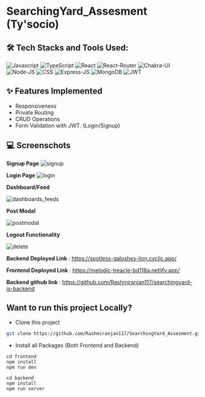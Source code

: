 # SearchingYard_Assesment (Ty'socio)

## 🛠 Tech Stacks and Tools Used:
![Javascript](https://img.shields.io/badge/JavaScript-323330?style=for-the-badge&amp;logo=javascript&amp;logoColor=F7DF1E)
![TypeScript](https://img.shields.io/badge/TypeScript-3178C6?style=for-the-badge&logo=typescript&logoColor=white)
![React](https://img.shields.io/badge/React-20232A?style=for-the-badge&amp;logo=react&amp;logoColor=61DAFB)
![React-Router](https://img.shields.io/badge/React_Router-CA4245?style=for-the-badge&amp;logo=react-router&amp;logoColor=white)
![Chakra-UI](https://img.shields.io/badge/Chakra--UI-319795?style=for-the-badge&amp;logo=chakra-ui&amp;logoColor=white)
![Node-JS](https://img.shields.io/badge/Node.js-339933?style=for-the-badge&amp;logo=nodedotjs&amp;logoColor=white)
![CSS](https://img.shields.io/badge/CSS-1572B6?style=for-the-badge&logo=css3&logoColor=white)
![Express-JS](https://img.shields.io/badge/Express.js-000000?style=for-the-badge&amp;logo=express&amp;logoColor=white)
![MongoDB](https://img.shields.io/badge/MongoDB-4EA94B?style=for-the-badge&amp;logo=mongodb&amp;logoColor=white)
![JWT](https://img.shields.io/badge/JWT-black?style=for-the-badge&amp;logo=JSON%20web%20tokens)


## ✨ Features Implemented
- Responsiveness
- Private Routing
- CRUD Operations
- Form Validation with JWT. (Login/Signup)

## 💻 Screenschots
**Signup Page**
![signup](https://user-images.githubusercontent.com/107473816/229398894-0aed8c79-ddff-4767-975c-700af3232125.jpg)

**Login Page**
![login](https://user-images.githubusercontent.com/107473816/229398924-70ad381c-d612-4f23-9043-f4744cebd18e.jpg)

**Dashboard/Feed**

![dashboards_feeds](https://user-images.githubusercontent.com/107473816/229399021-705c0cf1-9111-457d-8215-5cda37d87e1c.jpg)

**Post Modal**

![postmodal](https://user-images.githubusercontent.com/107473816/229399071-ebd4a4ac-1bec-4987-b4a1-02124e2e6cb7.jpg)

**Logout Functionality**

![delete](https://user-images.githubusercontent.com/107473816/229399144-41c7d9f4-8dbc-41df-9563-12d1b86817ca.jpg)


**Backend Deployed Link** : https://spotless-galoshes-lion.cyclic.app/

**Frontend Deployed Link** : https://melodic-treacle-bd118a.netlify.app/

**Backend github link** : https://github.com/Rashmiranjan117/searchingyard-js-backend

## Want to run this project Locally?

- Clone this project
 
 ```bash
 git clone https://github.com/Rashmiranjan117/SearchingYard_Assesment.git
 ```
 
 - Install all Packages (Both Frontend and Backend)
  ```
  cd frontend
  npm install
  npm run dev
  ```
  
  ```
  cd backend
  npm install
  npm run server
  ```
  
 
